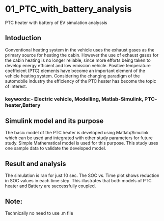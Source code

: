 # 01_PTC_with_battery_analysis
 PTC heater with battery of EV simulation analyssis
## Intoduction 
Conventional heating system in the vehicle uses the exhaust gases as the primary source for heating the cabin. However the use of exhaust gases for the cabin heating is no longer reliable, since more efforts being taken to develop energy efficient and low emission vehicle. Positive temperature coefficient (PTC) elements have become an important element of the vehicle heating system. Considering the changing paradigm of the automobile industry the efficiency of the PTC heater has become the topic of interest. 

### keywords:- Electric vehicle, Modelling, Matlab-Simulink, PTC- heater,Battery

## Simulink model and its purpose
The basic model of the PTC heater is developed using Matlab/Simulink which can be used and integrated with other study parameters for future study. Simple Mathematical model is used for this purpose. This study uses one sample data to validate the developed model.

## Result and analysis
The simulation is ran for just 10 sec. The SOC vs. Time plot shows reduction in SOC values in each time step. This illustrates that both models of PTC heater and Battery are successfully coupled.

## Note:
Technically no need to use .m file

